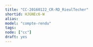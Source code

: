 ```yaml
---
title: "CC-20160122_CR-RD_RieulTecher"
shortid: HJGNEc6-W
alias:
model: "compte-rendu"
tags:
node: ["cc"]
draft: yes
---
```


